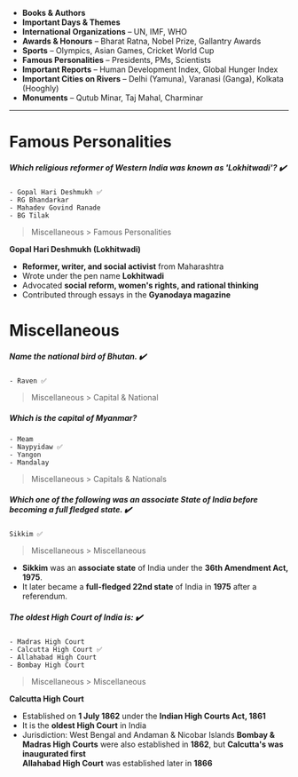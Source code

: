 - **Books & Authors**
- **Important Days & Themes**
- **International Organizations** – UN, IMF, WHO
- **Awards & Honours** – Bharat Ratna, Nobel Prize, Gallantry Awards
- **Sports** – Olympics, Asian Games, Cricket World Cup
- **Famous Personalities** – Presidents, PMs, Scientists
- **Important Reports** – Human Development Index, Global Hunger Index
- **Important Cities on Rivers** – Delhi (Yamuna), Varanasi (Ganga), Kolkata (Hooghly)
- **Monuments** – Qutub Minar, Taj Mahal, Charminar

---

# Famous Personalities

##### **Which religious reformer of Western India was known as 'Lokhitwadi'?** ✔️
```
- Gopal Hari Deshmukh ✅  
- RG Bhandarkar  
- Mahadev Govind Ranade  
- BG Tilak
```
> Miscellaneous > Famous Personalities


**Gopal Hari Deshmukh (Lokhitwadi)**
- **Reformer, writer, and social activist** from Maharashtra
- Wrote under the pen name **Lokhitwadi**
- Advocated **social reform, women's rights, and rational thinking**
- Contributed through essays in the **Gyanodaya magazine**


# Miscellaneous

##### **Name the national bird of Bhutan.** ✔️
```
- Raven ✅
```
> Miscellaneous > Capital & National

##### **Which is the capital of Myanmar?**
```
- Meam  
- Naypyidaw ✅  
- Yangon  
- Mandalay
```
> Miscellaneous > Capitals & Nationals

##### Which one of the following was an associate State of India before becoming a full fledged state. ✔️
```
Sikkim ✅
```
> Miscellaneous > Miscellaneous


- **Sikkim** was an **associate state** of India under the **36th Amendment Act, 1975**.
- It later became a **full-fledged 22nd state** of India in **1975** after a referendum.

##### **The oldest High Court of India is:** ✔️
```
- Madras High Court  
- Calcutta High Court ✅  
- Allahabad High Court  
- Bombay High Court  
```
> Miscellaneous > Miscellaneous

**Calcutta High Court**
- Established on **1 July 1862** under the **Indian High Courts Act, 1861**
- It is the **oldest High Court** in India
- Jurisdiction: West Bengal and Andaman & Nicobar Islands
**Bombay & Madras High Courts** were also established in **1862**, but **Calcutta's was inaugurated first**  
**Allahabad High Court** was established later in **1866**
